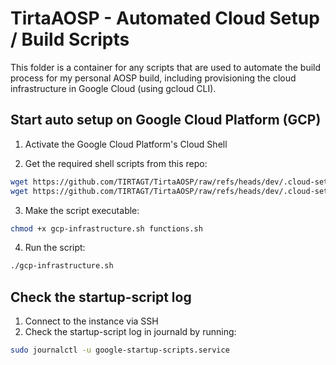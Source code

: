 # TirtaAOSP - Automated Cloud Setup / Build Scripts
This folder is a container for any scripts that are used to automate the build process for my personal AOSP build, including provisioning the cloud infrastructure in Google Cloud (using gcloud CLI).

## Start auto setup on Google Cloud Platform (GCP)
1. Activate the Google Cloud Platform's Cloud Shell

2. Get the required shell scripts from this repo:
```bash
wget https://github.com/TIRTAGT/TirtaAOSP/raw/refs/heads/dev/.cloud-setup/functions.sh -O functions.sh
wget https://github.com/TIRTAGT/TirtaAOSP/raw/refs/heads/dev/.cloud-setup/gcp-infrastructure.sh -O gcp-infrastructure.sh
```

3. Make the script executable:
```bash
chmod +x gcp-infrastructure.sh functions.sh
```

4. Run the script:
```bash
./gcp-infrastructure.sh
```

## Check the startup-script log
1. Connect to the instance via SSH
2. Check the startup-script log in journald by running:
```bash
sudo journalctl -u google-startup-scripts.service
```
